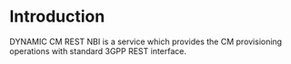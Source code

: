 # Introduction

DYNAMIC CM REST NBI is a service which provides the CM provisioning operations with standard 3GPP REST interface.